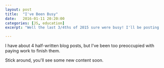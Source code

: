 ```yaml
---
layout: post
title:  "I've Been Busy"
date:   2016-01-11 20:20:00
categories: [JS, education]
excerpt: "Well the last 3/4ths of 2015 sure were busy! I'll be posting more soon."

---
```



I have about 4 half-written blog posts, but I've been too preoccupied with
paying work to finish them.

Stick around, you'll see some new content soon.




